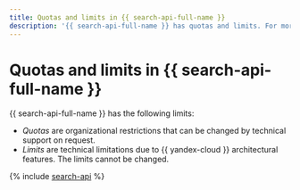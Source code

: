 ```yaml
---
title: Quotas and limits in {{ search-api-full-name }}
description: '{{ search-api-full-name }} has quotas and limits. For more information about such restrictions, read this article.'
---
```


# Quotas and limits in {{ search-api-full-name }}

{{ search-api-full-name }} has the following limits:

* _Quotas_ are organizational restrictions that can be changed by technical support on request.
* _Limits_ are technical limitations due to {{ yandex-cloud }} architectural features. The limits cannot be changed.

{% include [search-api](../../_includes/search-api-limits.md) %}
